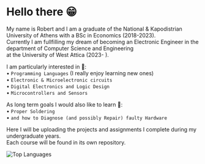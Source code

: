 # Hello there 😁

My name is Robert and I am a graduate of the National & Kapodistrian University of Athens with a BSc in Economics (2018-2023).  
Currently I am fullfilling my dream of becoming an Electronic Engineer in the department of Computer Science and Engineering  
at the University of West Attica (2023- ).

I am particularly interested in 👀:  
• `Programming Languages` (I really enjoy learning new ones)  
• `Electronic & Microelectronic circuits`  
• `Digital Electronics and Logic Design`  
• `Microcontrollers and Sensors`  

As long term goals I would also like to learn 🎯:  
• `Proper Soldering`  
• `and how to Diagnose (and possibly Repair) faulty Hardware`  

Here I will be uploading the projects and assignments I complete during my undergraduate years.  
Each course will be found in its own repository.

![Top Languages](https://github-readme-stats.vercel.app/api/top-langs/?username=ConRoXP&theme=github_dark&size_weight=1&count_weight=0&layout=compact&hide_border=true&langs_count=8&card_width=510)
